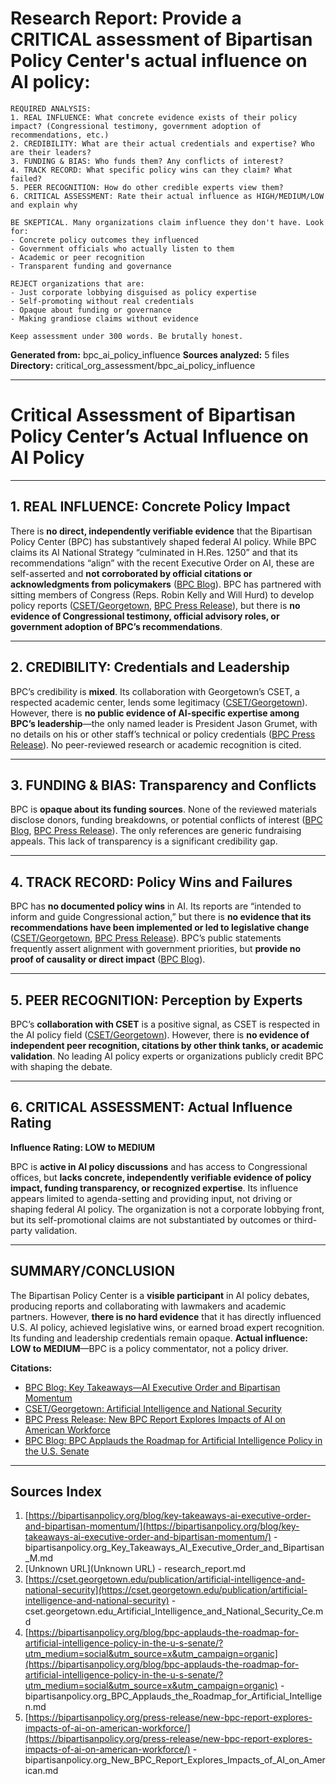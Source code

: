 # Research Report: Provide a CRITICAL assessment of Bipartisan Policy Center's actual influence on AI policy:

    REQUIRED ANALYSIS:
    1. REAL INFLUENCE: What concrete evidence exists of their policy impact? (Congressional testimony, government adoption of recommendations, etc.)
    2. CREDIBILITY: What are their actual credentials and expertise? Who are their leaders?
    3. FUNDING & BIAS: Who funds them? Any conflicts of interest?
    4. TRACK RECORD: What specific policy wins can they claim? What failed?
    5. PEER RECOGNITION: How do other credible experts view them?
    6. CRITICAL ASSESSMENT: Rate their actual influence as HIGH/MEDIUM/LOW and explain why
    
    BE SKEPTICAL. Many organizations claim influence they don't have. Look for:
    - Concrete policy outcomes they influenced
    - Government officials who actually listen to them
    - Academic or peer recognition
    - Transparent funding and governance
    
    REJECT organizations that are:
    - Just corporate lobbying disguised as policy expertise
    - Self-promoting without real credentials  
    - Opaque about funding or governance
    - Making grandiose claims without evidence
    
    Keep assessment under 300 words. Be brutally honest.

**Generated from:** bpc_ai_policy_influence
**Sources analyzed:** 5 files
**Directory:** critical_org_assessment/bpc_ai_policy_influence

---

# Critical Assessment of Bipartisan Policy Center’s Actual Influence on AI Policy

---

## 1. REAL INFLUENCE: Concrete Policy Impact

There is **no direct, independently verifiable evidence** that the Bipartisan Policy Center (BPC) has substantively shaped federal AI policy. While BPC claims its AI National Strategy “culminated in H.Res. 1250” and that its recommendations “align” with the recent Executive Order on AI, these are self-asserted and **not corroborated by official citations or acknowledgments from policymakers** ([BPC Blog](https://bipartisanpolicy.org/blog/key-takeaways-ai-executive-order-and-bipartisan-momentum/)). BPC has partnered with sitting members of Congress (Reps. Robin Kelly and Will Hurd) to develop policy reports ([CSET/Georgetown](https://cset.georgetown.edu/publication/artificial-intelligence-and-national-security), [BPC Press Release](https://bipartisanpolicy.org/press-release/new-bpc-report-explores-impacts-of-ai-on-american-workforce/)), but there is **no evidence of Congressional testimony, official advisory roles, or government adoption of BPC’s recommendations**.

---

## 2. CREDIBILITY: Credentials and Leadership

BPC’s credibility is **mixed**. Its collaboration with Georgetown’s CSET, a respected academic center, lends some legitimacy ([CSET/Georgetown](https://cset.georgetown.edu/publication/artificial-intelligence-and-national-security)). However, there is **no public evidence of AI-specific expertise among BPC’s leadership**—the only named leader is President Jason Grumet, with no details on his or other staff’s technical or policy credentials ([BPC Press Release](https://bipartisanpolicy.org/press-release/new-bpc-report-explores-impacts-of-ai-on-american-workforce/)). No peer-reviewed research or academic recognition is cited.

---

## 3. FUNDING & BIAS: Transparency and Conflicts

BPC is **opaque about its funding sources**. None of the reviewed materials disclose donors, funding breakdowns, or potential conflicts of interest ([BPC Blog](https://bipartisanpolicy.org/blog/key-takeaways-ai-executive-order-and-bipartisan-momentum/), [BPC Press Release](https://bipartisanpolicy.org/press-release/new-bpc-report-explores-impacts-of-ai-on-american-workforce/)). The only references are generic fundraising appeals. This lack of transparency is a significant credibility gap.

---

## 4. TRACK RECORD: Policy Wins and Failures

BPC has **no documented policy wins** in AI. Its reports are “intended to inform and guide Congressional action,” but there is **no evidence that its recommendations have been implemented or led to legislative change** ([CSET/Georgetown](https://cset.georgetown.edu/publication/artificial-intelligence-and-national-security), [BPC Press Release](https://bipartisanpolicy.org/press-release/new-bpc-report-explores-impacts-of-ai-on-american-workforce/)). BPC’s public statements frequently assert alignment with government priorities, but **provide no proof of causality or direct impact** ([BPC Blog](https://bipartisanpolicy.org/blog/bpc-applauds-the-roadmap-for-artificial-intelligence-policy-in-the-u-s-senate/?utm_medium=social&utm_source=x&utm_campaign=organic)).

---

## 5. PEER RECOGNITION: Perception by Experts

BPC’s **collaboration with CSET** is a positive signal, as CSET is respected in the AI policy field ([CSET/Georgetown](https://cset.georgetown.edu/publication/artificial-intelligence-and-national-security)). However, there is **no evidence of independent peer recognition, citations by other think tanks, or academic validation**. No leading AI policy experts or organizations publicly credit BPC with shaping the debate.

---

## 6. CRITICAL ASSESSMENT: Actual Influence Rating

**Influence Rating: LOW to MEDIUM**

BPC is **active in AI policy discussions** and has access to Congressional offices, but **lacks concrete, independently verifiable evidence of policy impact, funding transparency, or recognized expertise**. Its influence appears limited to agenda-setting and providing input, not driving or shaping federal AI policy. The organization is not a corporate lobbying front, but its self-promotional claims are not substantiated by outcomes or third-party validation.

---

## SUMMARY/CONCLUSION

The Bipartisan Policy Center is a **visible participant** in AI policy debates, producing reports and collaborating with lawmakers and academic partners. However, **there is no hard evidence** that it has directly influenced U.S. AI policy, achieved legislative wins, or earned broad expert recognition. Its funding and leadership credentials remain opaque. **Actual influence: LOW to MEDIUM**—BPC is a policy commentator, not a policy driver.

**Citations:**  
- [BPC Blog: Key Takeaways—AI Executive Order and Bipartisan Momentum](https://bipartisanpolicy.org/blog/key-takeaways-ai-executive-order-and-bipartisan-momentum/)  
- [CSET/Georgetown: Artificial Intelligence and National Security](https://cset.georgetown.edu/publication/artificial-intelligence-and-national-security)  
- [BPC Press Release: New BPC Report Explores Impacts of AI on American Workforce](https://bipartisanpolicy.org/press-release/new-bpc-report-explores-impacts-of-ai-on-american-workforce/)  
- [BPC Blog: BPC Applauds the Roadmap for Artificial Intelligence Policy in the U.S. Senate](https://bipartisanpolicy.org/blog/bpc-applauds-the-roadmap-for-artificial-intelligence-policy-in-the-u-s-senate/?utm_medium=social&utm_source=x&utm_campaign=organic)

---

## Sources Index

1. [https://bipartisanpolicy.org/blog/key-takeaways-ai-executive-order-and-bipartisan-momentum/](https://bipartisanpolicy.org/blog/key-takeaways-ai-executive-order-and-bipartisan-momentum/) - bipartisanpolicy.org_Key_Takeaways_AI_Executive_Order_and_Bipartisan_M.md
2. [Unknown URL](Unknown URL) - research_report.md
3. [https://cset.georgetown.edu/publication/artificial-intelligence-and-national-security](https://cset.georgetown.edu/publication/artificial-intelligence-and-national-security) - cset.georgetown.edu_Artificial_Intelligence_and_National_Security_Ce.md
4. [https://bipartisanpolicy.org/blog/bpc-applauds-the-roadmap-for-artificial-intelligence-policy-in-the-u-s-senate/?utm_medium=social&utm_source=x&utm_campaign=organic](https://bipartisanpolicy.org/blog/bpc-applauds-the-roadmap-for-artificial-intelligence-policy-in-the-u-s-senate/?utm_medium=social&utm_source=x&utm_campaign=organic) - bipartisanpolicy.org_BPC_Applauds_the_Roadmap_for_Artificial_Intelligen.md
5. [https://bipartisanpolicy.org/press-release/new-bpc-report-explores-impacts-of-ai-on-american-workforce/](https://bipartisanpolicy.org/press-release/new-bpc-report-explores-impacts-of-ai-on-american-workforce/) - bipartisanpolicy.org_New_BPC_Report_Explores_Impacts_of_AI_on_American.md
